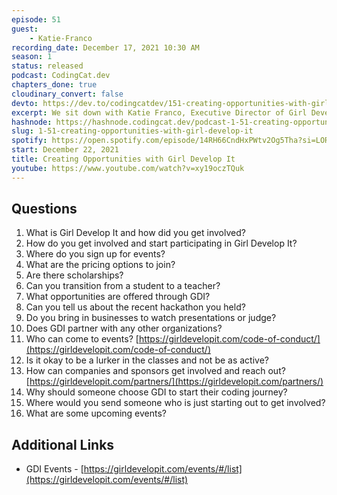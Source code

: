 ```yaml
---
episode: 51
guest: 
    - Katie-Franco
recording_date: December 17, 2021 10:30 AM
season: 1
status: released
podcast: CodingCat.dev
chapters_done: true
cloudinary_convert: false
devto: https://dev.to/codingcatdev/151-creating-opportunities-with-girl-develop-it-nff
excerpt: We sit down with Katie Franco, Executive Director of Girl Develop It. We dive into how they support woman and non-binary people in the development space.
hashnode: https://hashnode.codingcat.dev/podcast-1-51-creating-opportunities-with-girl-develop-it
slug: 1-51-creating-opportunities-with-girl-develop-it
spotify: https://open.spotify.com/episode/14RH66CndHxPWtv2Og5Tha?si=LOR6ep4GRvaqE6Hos6gQEQ
start: December 22, 2021
title: Creating Opportunities with Girl Develop It
youtube: https://www.youtube.com/watch?v=xy19oczTQuk
---
```

## Questions

1. What is Girl Develop It and how did you get involved? 
2. How do you get involved and start participating in Girl Develop It?
3. Where do you sign up for events?
4. What are the pricing options to join? 
5. Are there scholarships?
6. Can you transition from a student to a teacher?
7. What opportunities are offered through GDI?
8. Can you tell us about the recent hackathon you held?
9. Do you bring in businesses to watch presentations or judge?
10. Does GDI partner with any other organizations?
11. Who can come to events? 
[https://girldevelopit.com/code-of-conduct/](https://girldevelopit.com/code-of-conduct/)
12. Is it okay to be a lurker in the classes and not be as active?
13. How can companies and sponsors get involved and reach out?
[https://girldevelopit.com/partners/](https://girldevelopit.com/partners/)
14. Why should someone choose GDI to start their coding journey?
15. Where would you send someone who is just starting out to get involved? 
16. What are some upcoming events?

## Additional Links

- GDI Events - [https://girldevelopit.com/events/#/list](https://girldevelopit.com/events/#/list)